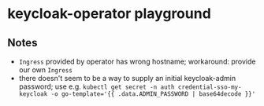# keycloak-operator playground

## Notes

* `Ingress` provided by operator has wrong hostname; workaround: provide our own `Ingress`
* there doesn't seem to be a way to supply an initial keycloak-admin password;  use e.g.
  `kubectl get secret -n auth credential-sso-my-keycloak -o go-template='{{ .data.ADMIN_PASSWORD | base64decode }}'`
